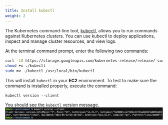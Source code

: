 ```yaml
---
title: Install kubectl
weight: 2
---
```


The Kubernetes command-line tool, [kubectl](https://kubernetes.io/docs/tasks/tools/install-kubectl/#install-kubectl-on-linux), allows you to run commands against Kubernetes clusters. You can use kubectl to deploy applications, inspect and manage cluster resources, and view logs.

At the terminal command prompt, enter the following two commands:

```sh
curl -LO https://storage.googleapis.com/kubernetes-release/release/`curl -s https://storage.googleapis.com/kubernetes-release/release/stable.txt`/bin/linux/amd64/kubectl
chmod +x ./kubectl
sudo mv ./kubectl /usr/local/bin/kubectl

```

This will install `kubectl` in your **EC2** environment. To test to make sure the command is installed properly, execute the command:

```
kubectl version --client
```

You should see the `kubectl` version message.
![kubectl version](/images/kubectl-version.png)